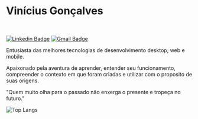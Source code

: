 # Vinícius Gonçalves
<br>

[![Linkedin Badge](https://img.shields.io/badge/-Vinícius%20Gonçalves-4682b4?style=flat-square&logo=Linkedin&logoColor=white&link=https://www.linkedin.com/in/vncsgonca23/)](https://www.linkedin.com/in/vncsgonca23/) 
[![Gmail Badge](https://img.shields.io/badge/-vncsgonca23@gmail.com-f75175?style=flat-square&logo=Gmail&logoColor=white&link=mailto:vncsgonca23@gmail.com)](mailto:vncsgonca23@gmail.com)

Entusiasta das melhores tecnologias de desenvolvimento desktop, web e mobile. 

Apaixonado pela aventura de aprender, entender seu funcionamento, compreender o contexto em que foram criadas e utilizar com o proposito de suas origens.

"Quem muito olha para o passado não enxerga o presente e tropeça no futuro."

![Top Langs](https://github-readme-stats.vercel.app/api/top-langs/?username=vncsgonca23&layout=compact&langs_count=7&theme=midnight-purple)
